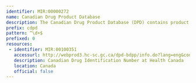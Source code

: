 ```yaml
---
identifier: MIR:00000272
name: Canadian Drug Product Database
description: The Canadian Drug Product Database (DPD) contains product specific information on drugs approved for use in Canada, and includes human pharmaceutical and biological drugs, veterinary drugs and disinfectant products. This information includes 'brand name', 'route of administration' and a Canadian 'Drug Identification Number' (DIN).
prefix: cdpd
pattern: ^\d+$
prefixed: 0
resources:
 - identifier: MIR:00100351
   accessurl: http://webprod3.hc-sc.gc.ca/dpd-bdpp/info.do?lang=eng&code=
   description: Canadian Drug Identification Number at Health Canada
   location: Canada
   official: false
---
```

